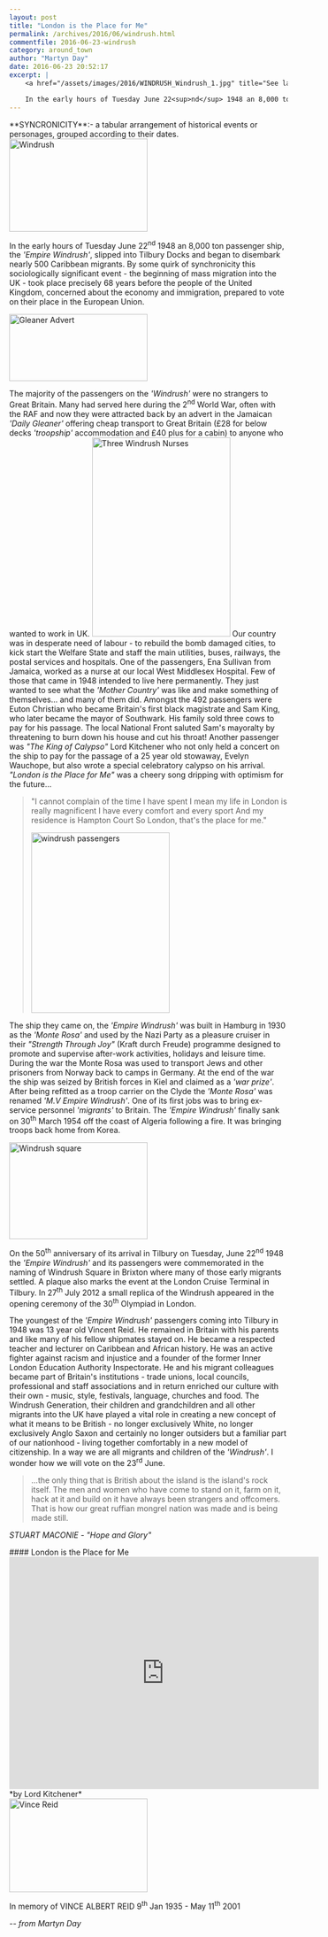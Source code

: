 ```yaml
---
layout: post
title: "London is the Place for Me"
permalink: /archives/2016/06/windrush.html
commentfile: 2016-06-23-windrush
category: around_town
author: "Martyn Day"
date: 2016-06-23 20:52:17
excerpt: |
    <a href="/assets/images/2016/WINDRUSH_Windrush_1.jpg" title="See larger version of - Windrush"><img src="/assets/images/2016/WINDRUSH_Windrush_1_thumb.jpg" width="150" height="100" alt="Windrush" class="photo right" /></a>

    In the early hours of Tuesday June 22<sup>nd</sup> 1948 an 8,000 ton passenger ship, the <em>'Empire Windrush'</em>, slipped into Tilbury Docks and began to disembark nearly 500 Caribbean migrants. By some quirk of synchronicity this sociologically significant event - the beginning of mass migration into the UK - took place precisely 68 years before the people of the United Kingdom, concerned about the economy and immigration, prepared to vote on their place in the European Union.
---
```


<div markdown="1" class="box">
**SYNCRONICITY**:- a tabular arrangement of historical events or personages, grouped according to their dates.

</div>
<a href="/assets/images/2016/WINDRUSH_Windrush_1.jpg" title="See larger version of - Windrush"><img src="/assets/images/2016/WINDRUSH_Windrush_1_thumb.jpg" width="250" height="168" alt="Windrush" class="photo right" /></a>

In the early hours of Tuesday June 22<sup>nd</sup> 1948 an 8,000 ton passenger ship, the <em>'Empire Windrush'</em>, slipped into Tilbury Docks and began to disembark nearly 500 Caribbean migrants. By some quirk of synchronicity this sociologically significant event - the beginning of mass migration into the UK - took place precisely 68 years before the people of the United Kingdom, concerned about the economy and immigration, prepared to vote on their place in the European Union.

<a href="/assets/images/2016/WINDRUSH_Gleaner_Advert.gif" title="See larger version of - Gleaner Advert"><img src="/assets/images/2016/WINDRUSH_Gleaner_Advert_thumb.gif" width="250" height="121" alt="Gleaner Advert" class="photo right" /></a>

The majority of the passengers on the <em>'Windrush'</em> were no strangers to Great Britain. Many had served here during the 2<sup>nd</sup> World War, often with the RAF and now they were attracted back by an advert in the Jamaican <em>'Daily Gleaner'</em> offering cheap transport to Great Britain (£28 for below decks <em>'troopship'</em> accommodation and £40 plus for a cabin) to anyone who wanted to work in UK. <a href="/assets/images/2016/WINDRUSH_Three-Windrush-Nurses.jpg" title="See larger version of - Three Windrush Nurses"><img src="/assets/images/2016/WINDRUSH_Three-Windrush-Nurses_thumb.jpg" width="250" height="360" alt="Three Windrush Nurses" class="photo right" /></a> Our country was in desperate need of labour - to rebuild the bomb damaged cities, to kick start the Welfare State and staff the main utilities, buses, railways, the postal services and hospitals. One of the passengers, Ena Sullivan from Jamaica, worked as a nurse at our local West Middlesex Hospital. Few of those that came in 1948 intended to live here permanently. They just wanted to see what the <em>'Mother Country'</em> was like and make something of themselves... and many of them did. Amongst the 492 passengers were Euton Christian who became Britain's first black magistrate and Sam King, who later became the mayor of Southwark. His family sold three cows to pay for his passage. The local National Front saluted Sam's mayoralty by threatening to burn down his house and cut his throat! Another passenger was <em>"The King of Calypso"</em> Lord Kitchener who not only held a concert on the ship to pay for the passage of a 25 year old stowaway, Evelyn Wauchope, but also wrote a special celebratory calypso on his arrival. <em>"London is the Place for Me"</em> was a cheery song dripping with optimism for the future...

> "I cannot complain of the time I have spent
>  I mean my life in London is really magnificent
>  I have every comfort and every sport
>  And my residence is Hampton Court
>  So London, that's the place for me."
> 
>  <a href="/assets/images/2016/WINDRUSH_windrush_passengers.jpg" title="See larger version of - windrush passengers"><img src="/assets/images/2016/WINDRUSH_windrush_passengers_thumb.jpg" width="250" height="326" alt="windrush passengers" class="photo right" /></a>
> 
 The ship they came on, the <em>'Empire Windrush'</em> was built in Hamburg in 1930 as the <em>'Monte Rosa'</em> and used by the Nazi Party as a pleasure cruiser in their <em>"Strength Through Joy"</em> (Kraft durch Freude) programme designed to promote and supervise after-work activities, holidays and leisure time. During the war the Monte Rosa was used to transport Jews and other prisoners from Norway back to camps in Germany. At the end of the war the ship was seized by British forces in Kiel and claimed as a <em>'war prize'</em>. After being refitted as a troop carrier on the Clyde the <em>'Monte Rosa'</em> was renamed <em>'M.V Empire Windrush'</em>. One of its first jobs was to bring ex-service personnel <em>'migrants'</em> to Britain. The <em>'Empire Windrush'</em> finally sank on 30<sup>th</sup> March 1954 off the coast of Algeria following a fire. It was bringing troops back home from Korea.

<div markdown="1" class="box">
<a href="/assets/images/2016/WINDRUSH_Windrush_square.jpg" title="See larger version of - Windrush square"><img src="/assets/images/2016/WINDRUSH_Windrush_square_thumb.jpg" width="250" height="175" alt="Windrush square" class="photo right" /></a>

On the 50<sup>th</sup> anniversary of its arrival in Tilbury on Tuesday, June 22<sup>nd</sup> 1948 the <em>'Empire Windrush'</em> and its passengers were commemorated in the naming of Windrush Square in Brixton where many of those early migrants settled. A plaque also marks the event at the London Cruise Terminal in Tilbury. In 27<sup>th</sup> July 2012 a small replica of the Windrush appeared in the opening ceremony of the 30<sup>th</sup> Olympiad in London.

</div>
The youngest of the <em>'Empire Windrush'</em> passengers coming into Tilbury in 1948 was 13 year old Vincent Reid. He remained in Britain with his parents and like many of his fellow shipmates stayed on. He became a respected teacher and lecturer on Caribbean and African history. He was an active fighter against racism and injustice and a founder of the former Inner London Education Authority Inspectorate. He and his migrant colleagues became part of Britain's institutions - trade unions, local councils, professional and staff associations and in return enriched our culture with their own - music, style, festivals, language, churches and food. The Windrush Generation, their children and grandchildren and all other migrants into the UK have played a vital role in creating a new concept of what it means to be British - no longer exclusively White, no longer exclusively Anglo Saxon and certainly no longer outsiders but a familiar part of our nationhood - living together comfortably in a new model of citizenship. In a way we are all migrants and children of the <em>'Windrush'</em>. I wonder how we will vote on the 23<sup>rd</sup> June.

> ...the only thing that is British about the island is the island's rock itself. The men and women who have come to stand on it, farm on it, hack at it and build on it have always been strangers and offcomers. That is how our great ruffian mongrel nation was made and is being made still.

<cite>STUART MACONIE - "Hope and Glory"</cite>

<div markdown="1" class="box">
#### London is the Place for Me

<iframe width="560" height="420" src="https://www.youtube-nocookie.com/embed/su6yNdw5wYo?rel=0" frameborder="0" allowfullscreen>
</iframe>
*by Lord Kitchener*

</div>
<a href="/assets/images/2016/WINDRUSH_Vince_Reid.jpg" title="See larger version of - Vince Reid"><img src="/assets/images/2016/WINDRUSH_Vince_Reid_thumb.jpg" width="250" height="169" alt="Vince Reid" class="photo left" /></a>

In memory of VINCE ALBERT REID 9<sup>th</sup> Jan 1935 - May 11<sup>th</sup> 2001

<cite>-- from Martyn Day</cite>

